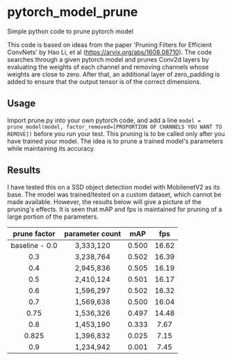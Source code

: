 # pytorch_model_prune
Simple python code to prune pytorch model  

This code is based on ideas from the paper 'Pruning Filters for Efficient ConvNets' by Hao Li, et al (https://arvix.org/abs/1608.08710). The code searches through a given pytorch model and prunes Conv2d layers by evaluating the weights of each channel and removing channels whose weights are close to zero. After that, an additional layer of zero_padding is added to ensure that the output tensor is of the correct dimensions.  

## Usage
Import prune.py into your own pytorch code, and add a line `model = prune_model(model, factor_removed=[PROPORTION OF CHANNELS YOU WANT TO REMOVE])` before you run your test. This pruning is to be called only after you have trained your model. The idea is to prune a trained model's parameters while maintaining its accuracy.

## Results
I have tested this on a SSD object detection model with MobilenetV2 as its base. The model was trained/tested on a custom dataset, which cannot be made available. However, the results below will give a picture of the pruning's effects. It is seen that mAP and fps is maintained for pruning of a large portion of the parameters.  
  
| prune factor | parameter count | mAP | fps |
|:-:|:-:|:-:|:-:|
| baseline - 0.0 | 3,333,120 | 0.500 | 16.62 |
| 0.3 | 3,238,764 | 0.502 | 16.39 |
| 0.4 | 2,945,836 | 0.505 | 16.19 |
| 0.5 | 2,410,124 | 0.501 | 16.17 |
| 0.6 | 1,596,297 | 0.502 | 16.32 |
| 0.7 | 1,569,638 | 0.500 | 16.04 |
| 0.75 |1,536,326 | 0.497 | 14.48 |
| 0.8 | 1,453,190 | 0.333 | 7.67 |
| 0.825 | 1,396,832 | 0.025 | 7.15 |
| 0.9 | 1,234,942 | 0.001 | 7.45 |


